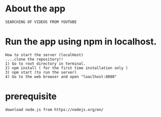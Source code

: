   # About the app
    
    SEARCHING OF VIDEOS FROM YOUTUBE
  
  # Run the app using npm in localhost.
    
    How to start the server (localHost) 
    ....clone the repository!!
    1) Go to root directory in terminal.
    2) npm install ( for the first time installation only )
    3) npm start (to run the server)
    4) Go to the web browser and open "loaclhost:8080"
    
  # prerequisite
  
    download node.js from https://nodejs.org/en/ 
    
  
